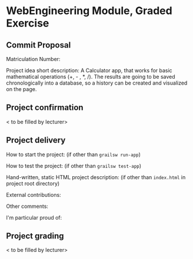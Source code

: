 # WebEngineering Module, Graded Exercise

## Commit Proposal

Matriculation Number: <to be filled by student>

Project idea short description: A Calculator app, that works for basic mathematical operations (+, - , *, /). The results are 
going to be saved chronologically into a database, so a history can be created and visualized on the page.


## Project confirmation

< to be filled by lecturer>


## Project delivery <to be filled by student>

How to start the project: (if other than `grailsw run-app`)

How to test the project:  (if other than `grailsw test-app`)

Hand-written, static HTML 
project description:      (if other than `index.html` in project root directory)

External contributions:

Other comments: 

I'm particular proud of:


## Project grading 

< to be filled by lecturer>
